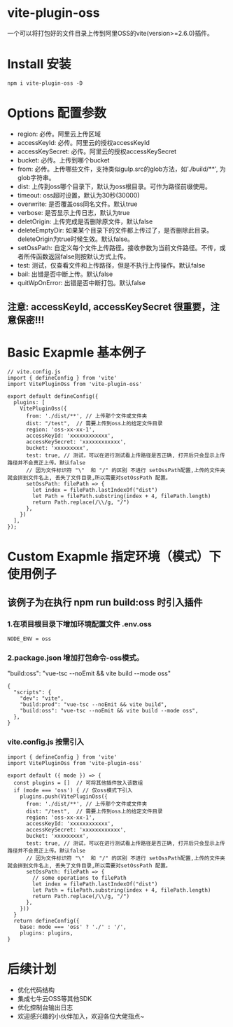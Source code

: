 # vite-plugin-oss
一个可以将打包好的文件目录上传到阿里OSS的vite(version>=2.6.0)插件。
# Install 安装
```
npm i vite-plugin-oss -D
```

# Options 配置参数
* region: 必传。阿里云上传区域
* accessKeyId: 必传。阿里云的授权accessKeyId
* accessKeySecret: 必传。阿里云的授权accessKeySecret
* bucket: 必传。上传到哪个bucket
* from: 必传。上传哪些文件，支持类似gulp.src的glob方法，如'./build/**', 为glob字符串。
* dist: 上传到oss哪个目录下，默认为oss根目录。可作为路径前缀使用。
* timeout: oss超时设置，默认为30秒(30000)
* overwrite: 是否覆盖oss同名文件。默认true
* verbose: 是否显示上传日志，默认为true
* deletOrigin: 上传完成是否删除原文件，默认false
* deleteEmptyDir: 如果某个目录下的文件都上传过了，是否删除此目录。deleteOrigin为true时候生效。默认false。
* setOssPath: 自定义每个文件上传路径。接收参数为当前文件路径。不传，或者所传函数返回false则按默认方式上传。
* test: 测试，仅查看文件和上传路径，但是不执行上传操作。默认false
* bail: 出错是否中断上传。默认false
* quitWpOnError: 出错是否中断打包。默认false
## 注意: accessKeyId, accessKeySecret 很重要，注意保密!!!

# Basic Exapmle 基本例子
```
// vite.config.js
import { defineConfig } from 'vite'
import VitePluginOss from 'vite-plugin-oss'

export default defineConfig({
  plugins: [
    VitePluginOss({
      from: './dist/**', // 上传那个文件或文件夹
      dist: "/test",  // 需要上传到oss上的给定文件目录
      region: 'oss-xx-xx-1',
      accessKeyId: 'xxxxxxxxxxxx',
      accessKeySecret: 'xxxxxxxxxxxx',
      bucket: 'xxxxxxxxx',
      test: true, // 测试，可以在进行测试看上传路径是否正确, 打开后只会显示上传路径并不会真正上传。默认false
      // 因为文件标识符 "\"  和 "/" 的区别 不进行 setOssPath配置,上传的文件夹就会拼到文件名上, 丢失了文件目录,所以需要对setOssPath 配置。
      setOssPath: filePath => {
        let index = filePath.lastIndexOf("dist")
        let Path = filePath.substring(index + 4, filePath.length)
        return Path.replace(/\\/g, "/")
      },
    })
  ],
});
```

# Custom Exapmle 指定环境（模式）下使用例子
## 该例子为在执行 npm run build:oss 时引入插件
### 1.在项目根目录下增加环境配置文件 .env.oss
```
NODE_ENV = oss
```

### 2.package.json 增加打包命令-oss模式。
"build:oss": "vue-tsc --noEmit && vite build --mode oss"
```
{
  "scripts": {
    "dev": "vite",
    "build:prod": "vue-tsc --noEmit && vite build",
    "build:oss": "vue-tsc --noEmit && vite build --mode oss",
  },
}
```
### vite.config.js 按需引入
```
import { defineConfig } from 'vite'
import VitePluginOss from 'vite-plugin-oss'

export default ({ mode }) => {
  const plugins = []  // 可将其他插件放入该数组
  if (mode === 'oss') { // 仅oss模式下引入
    plugins.push(VitePluginOss({
      from: './dist/**', // 上传那个文件或文件夹
      dist: "/test",  // 需要上传到oss上的给定文件目录
      region: 'oss-xx-xx-1',
      accessKeyId: 'xxxxxxxxxxxx',
      accessKeySecret: 'xxxxxxxxxxxx',
      bucket: 'xxxxxxxxx',
      test: true, // 测试，可以在进行测试看上传路径是否正确, 打开后只会显示上传路径并不会真正上传。默认false
      // 因为文件标识符 "\"  和 "/" 的区别 不进行 setOssPath配置,上传的文件夹就会拼到文件名上, 丢失了文件目录,所以需要对setOssPath 配置。
      setOssPath: filePath => {
        // some operations to filePath
        let index = filePath.lastIndexOf("dist")
        let Path = filePath.substring(index + 4, filePath.length)
        return Path.replace(/\\/g, "/")
      },
    }))
  }
  return defineConfig({
    base: mode === 'oss' ? './' : '/',
    plugins: plugins,
}
```

# 后续计划
* 优化代码结构
* 集成七牛云OSS等其他SDK
* 优化控制台输出日志
* 欢迎感兴趣的小伙伴加入，欢迎各位大佬指点~